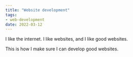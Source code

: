 ```yaml
---
title: "Website development"
tags:
- web-development
date: 2022-03-12
---
```


I like the internet. I like websites, and I like good websites. 

This is how I make sure I can develop good websites.
